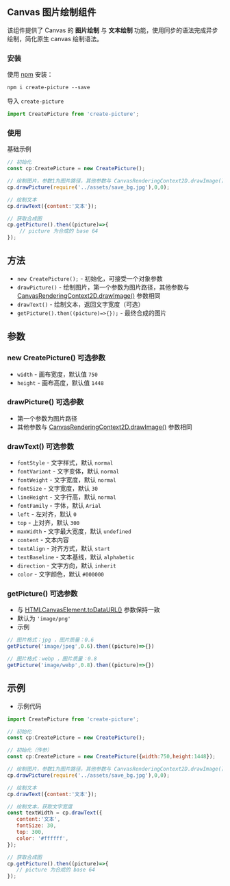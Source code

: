 ## Canvas 图片绘制组件
该组件提供了 Canvas 的 **图片绘制** 与 **文本绘制** 功能，使用同步的语法完成异步绘制，简化原生 canvas 绘制语法。

### 安装
使用 [npm](https://www.npmjs.com/package/create-picture) 安装：
```git
npm i create-picture --save
```

导入 `create-picture`
```javascript
import CreatePicture from 'create-picture';
```
### 使用

基础示例
```javascript
// 初始化
const cp:CreatePicture = new CreatePicture();

// 绘制图片，参数1为图片路径，其他参数与 CanvasRenderingContext2D.drawImage() 参数相同
cp.drawPicture(require('../assets/save_bg.jpg'),0,0);

// 绘制文本
cp.drawText({content:'文本'});

// 获取合成图
cp.getPicture().then((picture)=>{
    // picture 为合成的 base 64
});
```

## 方法

- `new CreatePicture();` - 初始化，可接受一个对象参数
- `drawPicture()` - 绘制图片，第一个参数为图片路径，其他参数与 [CanvasRenderingContext2D.drawImage()](https://developer.mozilla.org/zh-CN/docs/Web/API/CanvasRenderingContext2D/drawImage) 参数相同
- `drawText()` - 绘制文本，返回文字宽度（可选）
- `getPicture().then((picture)=>{});` - 最终合成的图片

## 参数

### new CreatePicture() 可选参数

- `width` - 画布宽度，默认值 `750`
- `height` - 画布高度，默认值 `1448`

### drawPicture() 可选参数

- 第一个参数为图片路径
- 其他参数与 [CanvasRenderingContext2D.drawImage()](https://developer.mozilla.org/zh-CN/docs/Web/API/CanvasRenderingContext2D/drawImage) 参数相同

### drawText() 可选参数

- `fontStyle` - 文字样式，默认 `normal`
- `fontVariant` - 文字变体，默认 `normal`
- `fontWeight` - 文字宽度，默认 `normal`
- `fontSize` - 文字宽度，默认 `30`
- `lineHeight` - 文字行高，默认 `normal`
- `fontFamily` - 字体，默认 `Arial`
- `left` - 左对齐，默认 `0`
- `top` - 上对齐，默认 `300`
- `maxWidth` - 文字最大宽度，默认 `undefined`
- `content` - 文本内容
- `textAlign` - 对齐方式，默认 `start`
- `textBaseline` - 文本基线，默认 `alphabetic`
- `direction` - 文字方向，默认 `inherit`
- `color` - 文字颜色，默认 `#000000`

### getPicture() 可选参数

- 与 [HTMLCanvasElement.toDataURL()](https://developer.mozilla.org/zh-CN/docs/Web/API/HTMLCanvasElement/toDataURL) 参数保持一致
- 默认为 `'image/png'`
- 示例
```javascript
// 图片格式：jpg ，图片质量：0.6
getPicture('image/jpeg',0.6).then((picture)=>{})

// 图片格式：webp ，图片质量：0.8
getPicture('image/webp',0.8).then((picture)=>{})
```

## 示例

-  示例代码
 ```javascript
import CreatePicture from 'create-picture';

// 初始化
const cp:CreatePicture = new CreatePicture();

// 初始化（传参）
const cp:CreatePicture = new CreatePicture({width:750,height:1448});

// 绘制图片，参数1为图片路径，其他参数与 CanvasRenderingContext2D.drawImage() 参数相同
cp.drawPicture(require('../assets/save_bg.jpg'),0,0);

// 绘制文本
cp.drawText({content:'文本'});

// 绘制文本，获取文字宽度
const textWidth = cp.drawText({
    content:'文本',
    fontSize: 30,
    top: 300,
    color: '#ffffff',
});

// 获取合成图
cp.getPicture().then((picture)=>{
    // picture 为合成的 base 64
});
 ```